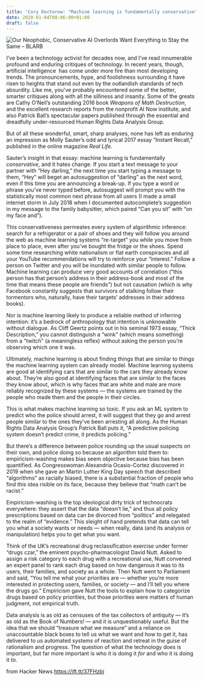 ```yaml
---
title: 'Cory Doctorow: "Machine learning is fundamentally conservative"'
date: 2020-01-04T08:06:00+01:00
draft: false
---
```


![](http://blog.lareviewofbooks.org/wp-content/uploads/2019/12/supercomper-1024x683.jpg "Our Neophobic, Conservative AI Overlords Want Everything to Stay the Same – BLARB")  

I’ve been a technology activist for decades now, and I’ve read innumerable profound and enduring critiques of technology. In recent years, though, artificial intelligence  has come under more fire than most developing trends. The pronouncements, hype, and foolishness surrounding it have risen to heights that stand out even by the outlandish standards of tech absurdity. Like me, you’ve probably encountered some of the better, smarter critiques along with all the silliness and insanity. Some of the greats are Cathy O’Neil’s outstanding 2016 book _Weapons of Math Destruction_, and the excellent research reports from the nonprofit AI Now institute, and also Patrick Ball’s spectacular papers published through the essential and dreadfully under-resourced Human Rights Data Analysis Group.

But of all these wonderful, smart, sharp analyses, none has left as enduring an impression as Molly Sauter’s odd and lyrical 2017 essay “Instant Recall,” published in the online magazine _Real Life_.

Sauter’s insight in that essay: machine learning is fundamentally _conservative_, and it hates change. If you start a text message to your partner with “Hey darling,” the next time you start typing a message to them, “Hey” will beget an autosuggestion of “darling” as the next word, even if this time you are announcing a break-up. If you type a word or phrase you’ve never typed before, autosuggest will prompt you with the statistically most common next phrase from all users (I made a small internet storm in July 2018 when I documented autocomplete’s suggestion in my message to the family babysitter, which paired “Can you sit” with “on my face and”).

This conservativeness permeates every system of algorithmic inference: search for a refrigerator or a pair of shoes and they will follow you around the web as machine learning systems “re-target” you while you move from place to place, even after you’ve bought the fridge or the shoes. Spend some time researching white nationalism or flat earth conspiracies and all your YouTube recommendations will try to reinforce your “interest.” Follow a person on Twitter and you will be inundated with similar people to follow. Machine learning can produce very good accounts of correlation (“this person has that person’s address in their address-book and most of the time that means these people are friends”) but not causation (which is why Facebook constantly suggests that survivors of stalking follow their tormentors who, naturally, have their targets’ addresses in their address books).

Nor is machine learning likely to produce a reliable method of inferring intention: it’s a bedrock of anthropology that intention is unknowable without dialogue. As Cliff Geertz points out in his seminal 1973 essay, “Thick Description,” you cannot distinguish a “wink” (which means something) from a “twitch” (a meaningless reflex) without asking the person you’re observing which one it was.

Ultimately, machine learning is about finding things that are similar to things the machine learning system can already model. Machine learning systems are good at identifying cars that are similar to the cars they already know about. They’re also good at identifying faces that are similar to the faces they know about, which is why faces that are white and male are more reliably recognized by these systems — the systems are trained by the people who made them and the people in their circles.

This is what makes machine learning so toxic. If you ask an ML system to predict who the police should arrest, it will suggest that they go and arrest people similar to the ones they’ve been arresting all along. As the Human Rights Data Analysis Group’s Patrick Ball puts it, “A predictive policing system doesn’t predict crime, it predicts policing.”

But there’s a difference between police rounding up the usual suspects on their own, and police doing so because an algorithm told them to: empiricism-washing makes bias seem objective because bias has been quantified. As Congresswoman Alexandria Ocasio-Cortez discovered in 2019 when she gave an Martin Luther King Day speech that described “algorithms” as racially biased, there is a substantial fraction of people who find this idea risible on its face, because they believe that “math can’t be racist.”

Empiricism-washing is the top ideological dirty trick of technocrats everywhere: they assert that the data “doesn’t lie,” and thus all policy prescriptions based on data can be divorced from “politics” and relegated to the realm of “evidence.” This sleight of hand pretends that data can tell you what a society wants or needs — when really, data (and its analysis or manipulation) helps you to get what you want.

Think of the UK’s recreational drug reclassification exercise under former “drugs czar,” the eminent psycho-pharmacologist David Nutt. Asked to assign a risk category to each drug with a recreational use, Nutt convened an expert panel to rank each drug based on how dangerous it was to its users, their families, and society as a whole. Then Nutt went to Parliament and said, “You tell me what your priorities are — whether you’re more interested in protecting users, families, or society — and I’ll tell you where the drugs go.” Empiricism gave Nutt the tools to explain how to categorize drugs based on policy priorities, but those priorities were matters of human judgment, not empirical truth.

Data analysis is as old as censuses of the tax collectors of antiquity — it’s as old as the Book of Numbers! — and it is unquestionably useful. But the idea that we should “treasure what we measure” and a reliance on unaccountable black boxes to tell us what we want and how to get it, has delivered to us automated systems of reaction and retreat in the guise of rationalism and progress. The question of what the technology does is important, but far more important is who it is doing it _for_ and who it is doing it _to._

  
  
from Hacker News https://ift.tt/37FHzbj